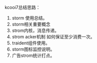 kcooi7总结思路：

1. storm 使用总结。
2. storm相关重要概念
3. strom内核，消息传递。
4. strom acker机制 如何保证至少消费一次。
5. traident组件使用。
6. storm图标监控说明。
7. 广告strom统计打点。